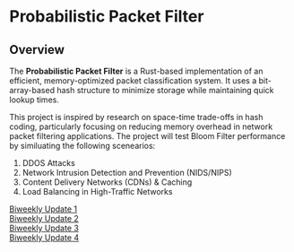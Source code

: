 # Probabilistic Packet Filter

## Overview

The **Probabilistic Packet Filter** is a Rust-based implementation of an efficient, memory-optimized packet classification system. It uses a bit-array-based hash structure to minimize storage while maintaining quick lookup times.

This project is inspired by research on space-time trade-offs in hash coding, particularly focusing on reducing memory overhead in network packet filtering applications.
The project will test Bloom Filter performance by similuating the following scenearios:

1. DDOS Attacks
2. Network Intrusion Detection and Prevention (NIDS/NIPS)
3. Content Delivery Networks (CDNs) & Caching
4. Load Balancing in High-Traffic Networks

[Biweekly Update 1](./biweekly1.md)<br>
[Biweekly Update 2](./biweekly2.md)<br>
[Biweekly Update 3](./biweekly3.md)<br>
[Biweekly Update 4](./biweekly4.md)<br>
